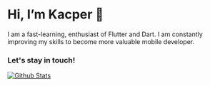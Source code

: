 # Hi, I’m Kacper 👋

I am a fast-learning, enthusiast of Flutter and Dart. I am constantly improving my skills to become more valuable mobile developer.

### Let's stay in touch!

[![Github Stats](https://github-readme-stats.vercel.app/api?username=kbronowicki&count_private=true&show_icons=true&theme=github_dark)](https://github.com/kbronowicki)
